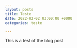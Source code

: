 ```yaml
---
layout: posts
title: Teste
date: 2022-02-02 03:00:00 +0000
categories: teste

---
```

This is a test of the blog post